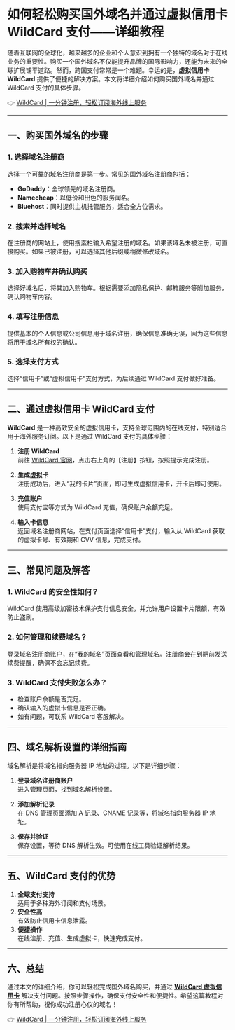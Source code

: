 # 如何轻松购买国外域名并通过虚拟信用卡 WildCard 支付——详细教程

随着互联网的全球化，越来越多的企业和个人意识到拥有一个独特的域名对于在线业务的重要性。购买一个国外域名不仅能提升品牌的国际影响力，还能为未来的全球扩展铺平道路。然而，跨国支付常常是一个难题。幸运的是，**虚拟信用卡 WildCard** 提供了便捷的解决方案。本文将详细介绍如何购买国外域名并通过 WildCard 支付的具体步骤。

👉 [WildCard | 一分钟注册，轻松订阅海外线上服务](https://bit.ly/bewildcard)

---

## 一、购买国外域名的步骤

### 1. 选择域名注册商

选择一个可靠的域名注册商是第一步。常见的国外域名注册商包括：

- **GoDaddy**：全球领先的域名注册商。
- **Namecheap**：以低价和出色的服务闻名。
- **Bluehost**：同时提供主机托管服务，适合全方位需求。

### 2. 搜索并选择域名

在注册商的网站上，使用搜索栏输入希望注册的域名。如果该域名未被注册，可直接购买。如果已被注册，可以选择其他后缀或稍微修改域名。

### 3. 加入购物车并确认购买

选择好域名后，将其加入购物车。根据需要添加隐私保护、邮箱服务等附加服务，确认购物车内容。

### 4. 填写注册信息

提供基本的个人信息或公司信息用于域名注册，确保信息准确无误，因为这些信息将用于域名所有权的确认。

### 5. 选择支付方式

选择“信用卡”或“虚拟信用卡”支付方式，为后续通过 WildCard 支付做好准备。

---

## 二、通过虚拟信用卡 WildCard 支付

**WildCard** 是一种高效安全的虚拟信用卡，支持全球范围内的在线支付，特别适合用于海外服务订阅。以下是通过 WildCard 支付的具体步骤：

1. **注册 WildCard**  
   前往 [WildCard 官网](https://bit.ly/bewildcard)，点击右上角的【注册】按钮，按照提示完成注册。

2. **生成虚拟卡**  
   注册成功后，进入“我的卡片”页面，即可生成虚拟信用卡，开卡后即可使用。

3. **充值账户**  
   使用支付宝等方式为 WildCard 充值，确保账户余额充足。

4. **输入卡信息**  
   返回域名注册商网站，在支付页面选择“信用卡”支付，输入从 WildCard 获取的虚拟卡号、有效期和 CVV 信息，完成支付。

---

## 三、常见问题及解答

### 1. WildCard 的安全性如何？

WildCard 使用高级加密技术保护支付信息安全，并允许用户设置卡片限额，有效防止盗刷。

### 2. 如何管理和续费域名？

登录域名注册商账户，在“我的域名”页面查看和管理域名。注册商会在到期前发送续费提醒，确保不会忘记续费。

### 3. WildCard 支付失败怎么办？

- 检查账户余额是否充足。
- 确认输入的虚拟卡信息是否正确。
- 如有问题，可联系 WildCard 客服解决。

---

## 四、域名解析设置的详细指南

域名解析是将域名指向服务器 IP 地址的过程。以下是详细步骤：

1. **登录域名注册商账户**  
   进入管理页面，找到域名解析设置。

2. **添加解析记录**  
   在 DNS 管理页面添加 A 记录、CNAME 记录等，将域名指向服务器 IP 地址。

3. **保存并验证**  
   保存设置，等待 DNS 解析生效。可使用在线工具验证解析结果。

---

## 五、WildCard 支付的优势

1. **全球支付支持**  
   适用于多种海外订阅和支付场景。
2. **安全性高**  
   有效防止信用卡信息泄露。
3. **便捷操作**  
   在线注册、充值、生成虚拟卡，快速完成支付。

---

## 六、总结

通过本文的详细介绍，你可以轻松完成国外域名购买，并通过 **[WildCard 虚拟信用卡](https://bit.ly/bewildcard)** 解决支付问题。按照步骤操作，确保支付安全性和便捷性。希望这篇教程对你有所帮助，祝你成功注册心仪的域名！

👉 [WildCard | 一分钟注册，轻松订阅海外线上服务](https://bit.ly/bewildcard)
